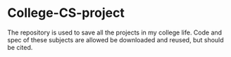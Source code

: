 # College-CS-project
The repository is used to save all the projects in my college life. 
Code and spec of these subjects are allowed be downloaded and reused, but should be cited.

